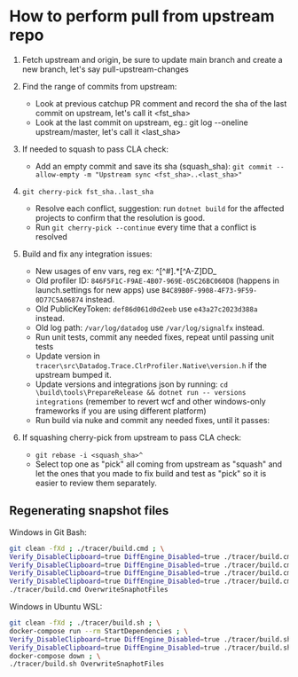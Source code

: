 # How to perform pull from upstream repo

1. Fetch upstream and origin, be sure to update main branch and create a new branch, let's say pull-upstream-changes
2. Find the range of commits from upstream:
    * Look at previous catchup PR comment and record the sha of the last commit on upstream, let's call it <fst_sha>
    * Look at the last commit on upstream, eg.: git log --oneline upstream/master, let's call it <last_sha>
3. If needed to squash to pass CLA check:
    * Add an empty commit and save its sha (squash_sha): `git commit --allow-empty -m "Upstream sync <fst_sha>..<last_sha>"`
4. `git cherry-pick fst_sha..last_sha`
    * Resolve each conflict, suggestion: run `dotnet build` for the affected projects to confirm that the resolution is good.
    * Run `git cherry-pick --continue` every time that a conflict is resolved
5. Build and fix any integration issues:
    * New usages of env vars, reg ex: ^[^#].*[^A-Z]DD_
    * Old profiler ID: `846F5F1C-F9AE-4B07-969E-05C26BC060D8` (happens in launch.settings for new apps) use `B4C89B0F-9908-4F73-9F59-0D77C5A06874` instead.
    * Old PublicKeyToken: `def86d061d0d2eeb` use `e43a27c2023d388a` instead.
    * Old log path: `/var/log/datadog` use `/var/log/signalfx` instead.
    * Run unit tests, commit any needed fixes, repeat until passing unit tests
    * Update version in `tracer\src\Datadog.Trace.ClrProfiler.Native\version.h` if the upstream bumped it.
    * Update versions and integrations json by running: `cd \build\tools\PrepareRelease && dotnet run -- versions integrations` (remember to revert wcf and other windows-only frameworks if you are using different platform)
    * Run build via nuke and commit any needed fixes, until it passes:

6. If squashing cherry-pick from upstream to pass CLA check:
    * `git rebase -i <squash_sha>^`
    * Select top one as "pick" all coming from upstream as "squash" and let the ones that you made to fix build and test as "pick" so it is easier to review them separately.

## Regenerating snapshot files

Windows in Git Bash:

```sh
git clean -fXd ; ./tracer/build.cmd ; \
Verify_DisableClipboard=true DiffEngine_Disabled=true ./tracer/build.cmd BuildAndRunWindowsIntegrationTests --framework net5.0 ; \
Verify_DisableClipboard=true DiffEngine_Disabled=true ./tracer/build.cmd BuildAndRunWindowsIntegrationTests --framework netcoreapp3.1 ; \
Verify_DisableClipboard=true DiffEngine_Disabled=true ./tracer/build.cmd BuildAndRunWindowsIntegrationTests --framework net461 ; \
Verify_DisableClipboard=true DiffEngine_Disabled=true ./tracer/build.cmd BuildAndRunWindowsIntegrationTests --framework net452 ; \
./tracer/build.cmd OverwriteSnaphotFiles
```

Windows in Ubuntu WSL:

```sh
git clean -fXd ; ./tracer/build.sh ; \
docker-compose run --rm StartDependencies ; \
Verify_DisableClipboard=true DiffEngine_Disabled=true ./tracer/build.sh BuildAndRunLinuxIntegrationTests --framework net5.0 ; \
Verify_DisableClipboard=true DiffEngine_Disabled=true ./tracer/build.sh BuildAndRunLinuxIntegrationTests --framework netcoreapp3.1 ; \
docker-compose down ; \
./tracer/build.sh OverwriteSnaphotFiles
```
